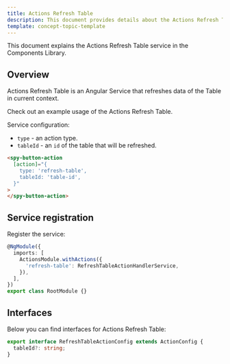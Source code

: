 ```yaml
---
title: Actions Refresh Table
description: This document provides details about the Actions Refresh Table service in the Components Library.
template: concept-topic-template
---
```


This document explains the Actions Refresh Table service in the Components Library.

## Overview

Actions Refresh Table is an Angular Service that refreshes data of the Table in current context.

Check out an example usage of the Actions Refresh Table.

Service configuration:

- `type` - an action type.  
- `tableId` - an `id` of the table that will be refreshed.  

```html
<spy-button-action
  [action]="{
    type: 'refresh-table',
    tableId: 'table-id',
  }"
>
</spy-button-action>
```

## Service registration

Register the service:

```ts
@NgModule({
  imports: [
    ActionsModule.withActions({
      'refresh-table': RefreshTableActionHandlerService,
    }),
  ],
})
export class RootModule {}
```

## Interfaces

Below you can find interfaces for Actions Refresh Table:

```ts
export interface RefreshTableActionConfig extends ActionConfig {
  tableId?: string;
}
```
